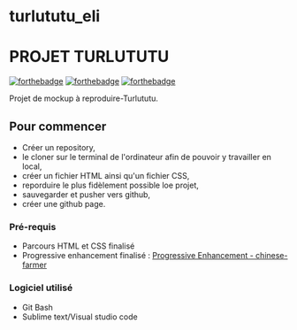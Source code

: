# turlututu_eli

# PROJET TURLUTUTU

[![forthebadge](https://forthebadge.com/images/badges/built-with-love.svg)](https://forthebadge.com)
[![forthebadge](https://forthebadge.com/images/badges/uses-html.svg)](https://forthebadge.com)
[![forthebadge](https://forthebadge.com/images/badges/uses-css.svg)](https://forthebadge.com)

Projet de mockup à reproduire-Turlututu.

## Pour commencer

* Créer un repository, 
* le cloner sur le terminal de l'ordinateur afin de pouvoir y travailler en local,
* créer un fichier HTML ainsi qu'un fichier CSS,
* reporduire le plus fidèlement possible loe projet,
* sauvegarder et pusher vers github, 
* créer une github page.

### Pré-requis

* Parcours HTML et CSS finalisé
* Progressive enhancement finalisé : 
[Progressive Enhancement - chinese-farmer](https://github.com/ElisandreL/chinese-farmer)

### Logiciel utilisé

* Git Bash
* Sublime text/Visual studio code
